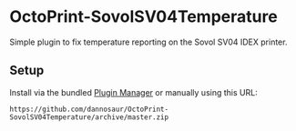 # OctoPrint-SovolSV04Temperature

Simple plugin to fix temperature reporting on the Sovol SV04 IDEX printer.

## Setup

Install via the bundled [Plugin Manager](https://docs.octoprint.org/en/master/bundledplugins/pluginmanager.html)
or manually using this URL:

    https://github.com/dannosaur/OctoPrint-SovolSV04Temperature/archive/master.zip

